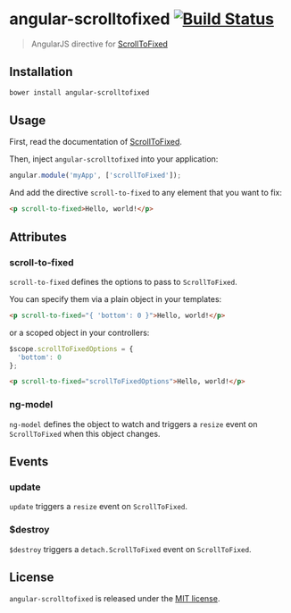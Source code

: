 # angular-scrolltofixed [![Build Status](https://travis-ci.org/xavierdutreilh/angular-scrolltofixed.svg?branch=master)](https://travis-ci.org/xavierdutreilh/angular-scrolltofixed)

> AngularJS directive for [ScrollToFixed](https://github.com/bigspotteddog/ScrollToFixed)

## Installation

```bash
bower install angular-scrolltofixed
```

## Usage

First, read the documentation of [ScrollToFixed](https://github.com/bigspotteddog/ScrollToFixed).

Then, inject `angular-scrolltofixed` into your application:

```javascript
angular.module('myApp', ['scrollToFixed']);
```

And add the directive `scroll-to-fixed` to any element that you want to fix:

```html
<p scroll-to-fixed>Hello, world!</p>
```

## Attributes

### scroll-to-fixed

`scroll-to-fixed` defines the options to pass to `ScrollToFixed`.

You can specify them via a plain object in your templates:

```html
<p scroll-to-fixed="{ 'bottom': 0 }">Hello, world!</p>
```

or a scoped object in your controllers:

```javascript
$scope.scrollToFixedOptions = {
  'bottom': 0
};
```

```html
<p scroll-to-fixed="scrollToFixedOptions">Hello, world!</p>
 ```

### ng-model

`ng-model` defines the object to watch and triggers a `resize` event on `ScrollToFixed` when this object changes.

## Events

### update

`update` triggers a `resize` event on `ScrollToFixed`.

### $destroy

`$destroy` triggers a `detach.ScrollToFixed` event on `ScrollToFixed`.

## License

`angular-scrolltofixed` is released under the [MIT license](http://en.wikipedia.org/wiki/MIT_License).

